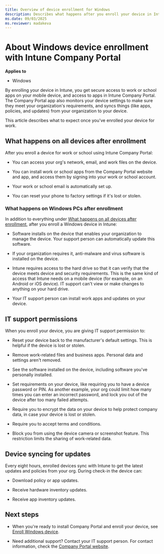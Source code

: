 ```yaml
---
title: Overview of device enrollment for Windows
description: Describes what happens after you enroll your device in Intune, for Windows.
ms.date: 09/03/2025
ms.reviewer: madakeva
---
```


# About Windows device enrollment with Intune Company Portal

**Applies to**
- Windows  

By enrolling your device in Intune, you get secure access to work or school apps on your mobile device, and access to apps in Intune Company Portal. The Company Portal app also monitors your device settings to make sure they meet your organization's requirements, and syncs things (like apps, policies, and updates) from your organization to your device.

This article describes what to expect once you've enrolled your device for work.

## What happens on all devices after enrollment
After you enroll a device for work or school using Intune Company Portal:

- You can access your org's network, email, and work files on the device.

- You can install work or school apps from the Company Portal website and app, and access them by signing into your work or school account.

- Your work or school email is automatically set up.

- You can reset your phone to factory settings if it's lost or stolen.

### What happens on Windows PCs after enrollment
In addition to everything under [What happens on all devices after enrollment](device-enrollment-overview-windows.md#what-happens-on-all-devices-after-enrollment), after you enroll a Windows device in Intune:

- Software installs on the device that enables your organization to manage the device. Your support person can automatically update this software.

- If your organization requires it, anti-malware and virus software is installed on the device.

- Intune requires access to the hard drive so that it can verify that the device meets device and security requirements. This is the same kind of access that Intune needs on a mobile device (for example, on an Android or iOS device).  IT support can't view or make changes to anything on your hard drive.

- Your IT support person can install work apps and updates on your device.

## IT support permissions
When you enroll your device, you are giving IT support permission to:

- Reset your device back to the manufacturer's default settings. This is helpful if the device is lost or stolen.

- Remove work-related files and business apps. Personal data and settings aren't removed.

- See the software installed on the device, including software you've personally installed.

- Set requirements on your device, like requiring you to have a device password or PIN. As another example, your org could limit how many times you can enter an incorrect password, and lock you out of the device after too many failed attempts.

- Require you to encrypt the data on your device to help protect company data, in case your device is lost or stolen.

- Require you to accept terms and conditions.

- Block you from using the device camera or screenshot feature. This restriction limits the sharing of work-related data.

## Device syncing for updates

Every eight hours, enrolled devices sync with Intune to get the latest updates and policies from your org. During check-in the device can:

- Download policy or app updates.

- Receive hardware inventory updates.

- Receive app inventory updates.


## Next steps

* When you're ready to install Company Portal and enroll your device, see [Enroll Windows device](enroll-windows-10-device.md).

* Need additional support? Contact your IT support person. For contact information, check the [Company Portal website](https://go.microsoft.com/fwlink/?linkid=2010980).
